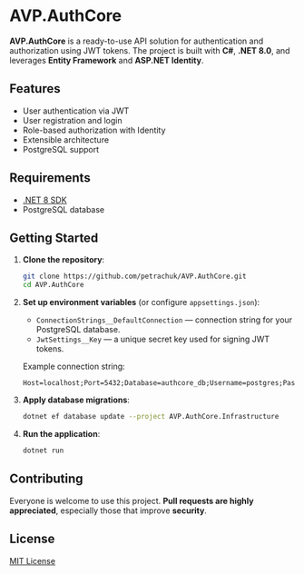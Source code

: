 # AVP.AuthCore

**AVP.AuthCore** is a ready-to-use API solution for authentication and authorization using JWT tokens. The project is built with **C#**, **.NET 8.0**, and leverages **Entity Framework** and **ASP.NET Identity**.

## Features

- User authentication via JWT
- User registration and login
- Role-based authorization with Identity
- Extensible architecture
- PostgreSQL support

## Requirements

- [.NET 8 SDK](https://dotnet.microsoft.com/en-us/download/dotnet/8.0)
- PostgreSQL database

## Getting Started

1. **Clone the repository**:
    ```bash
    git clone https://github.com/petrachuk/AVP.AuthCore.git
    cd AVP.AuthCore
    ```

2. **Set up environment variables** (or configure `appsettings.json`):

    - `ConnectionStrings__DefaultConnection` — connection string for your PostgreSQL database.
    - `JwtSettings__Key` — a unique secret key used for signing JWT tokens.

    Example connection string:
    ```
    Host=localhost;Port=5432;Database=authcore_db;Username=postgres;Password=yourpassword
    ```

3. **Apply database migrations**:
    ```bash
    dotnet ef database update --project AVP.AuthCore.Infrastructure
    ```

4. **Run the application**:
    ```bash
    dotnet run
    ```

## Contributing

Everyone is welcome to use this project. **Pull requests are highly appreciated**, especially those that improve **security**.

## License

[MIT License](LICENSE)
